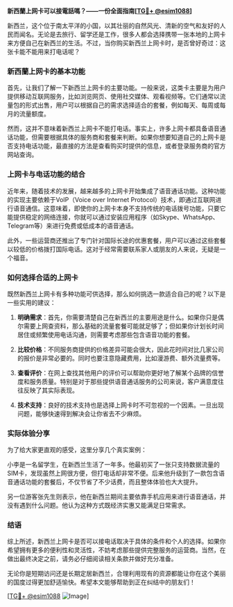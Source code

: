 **新西蘭上网卡可以接電話嗎？——一份全面指南[[TG💪+ @esim1088](https://t.me/s/esim1088)]**

新西兰，这个位于南太平洋的小国，以其壮丽的自然风光、清新的空气和友好的人民而闻名。无论是去旅行、留学还是工作，很多人都会选择携带一张本地的上网卡来方便自己在新西兰的生活。不过，当你购买新西兰上网卡时，是否曾好奇过：这张卡能不能用来打电话呢？

### 新西蘭上网卡的基本功能

首先，让我们了解一下新西兰上网卡的主要功能。一般来说，这类卡主要是为用户提供移动互联网服务，比如浏览网页、使用社交媒体、观看视频等。它们通常以流量包的形式出售，用户可以根据自己的需求选择适合的套餐，例如每天、每周或每月的流量额度。

然而，这并不意味着新西兰上网卡不能打电话。事实上，许多上网卡都具备语音通话功能，但需要根据具体的服务商和套餐来判断。如果你想要知道自己的上网卡是否支持电话功能，最直接的方法是查看购买时提供的信息，或者登录服务商的官方网站查询。

### 上网卡与电话功能的结合

近年来，随着技术的发展，越来越多的上网卡开始集成了语音通话功能。这种功能的实现主要依赖于VoIP（Voice over Internet Protocol）技术，即通过互联网进行语音通信。这意味着，即使你的上网卡本身不支持传统的电话拨号功能，只要它能提供稳定的网络连接，你就可以通过安装应用程序（如Skype、WhatsApp、Telegram等）来进行免费或低成本的语音通话。

此外，一些运营商还推出了专门针对国际长途的优惠套餐，用户可以通过这些套餐以较低的价格拨打国际电话。这对于经常需要联系家人或朋友的人来说，无疑是一个福音。

### 如何选择合适的上网卡

既然新西兰上网卡有多种功能可供选择，那么如何挑选一款适合自己的呢？以下是一些实用的建议：

1. **明确需求**：首先，你需要清楚自己在新西兰的主要用途是什么。如果你只是偶尔需要上网查资料，那么基础的流量套餐可能就足够了；但如果你计划长时间居住或频繁使用电话沟通，则需要考虑那些包含语音功能的套餐。

2. **比较价格**：不同服务商提供的价格差异可能会很大，因此花时间对比几家公司的报价是非常必要的。同时也要注意隐藏费用，比如漫游费、额外流量费等。

3. **查看评价**：在网上查找其他用户的评价可以帮助你更好地了解某个品牌的信誉度和服务质量。特别是对于那些提供语音通话服务的公司来说，客户满意度往往反映了其实际表现。

4. **技术支持**：良好的技术支持也是选择上网卡时不可忽视的一个因素。一旦出现问题，能够快速得到解决会让你省去不少麻烦。

### 实际体验分享

为了给大家更直观的感受，这里分享几个真实案例：

小李是一名留学生，在新西兰生活了一年多。他最初买了一张只支持数据流量的SIM卡，发现虽然上网很方便，但打电话却非常不便。后来他升级到了一款包含语音通话功能的套餐后，不仅节省了不少话费，而且整体体验也大大提升。

另一位游客张先生则表示，他在新西兰期间主要依靠手机应用来进行语音通话，并没有遇到什么问题。他认为这种方式既经济实惠又能满足日常需求。

### 结语

综上所述，新西兰上网卡是否可以接电话取决于具体的条件和个人的选择。如果你希望拥有更多的便利性和灵活性，不妨考虑那些提供完整服务的运营商。当然，在做出最终决定之前，请务必仔细阅读相关条款并做好充分准备。

无论你是短期访问还是长期定居新西兰，合理利用现有的资源都能让你在这个美丽的国度过得更加舒适愉快。希望本文能够帮助到正在纠结中的朋友们！

[[TG💪+ @esim1088](https://t.me/s/esim1088) ![Image](https://i.postimg.cc/4NQfJmqS/Snipaste-2025-05-13-00-14-12.png)]